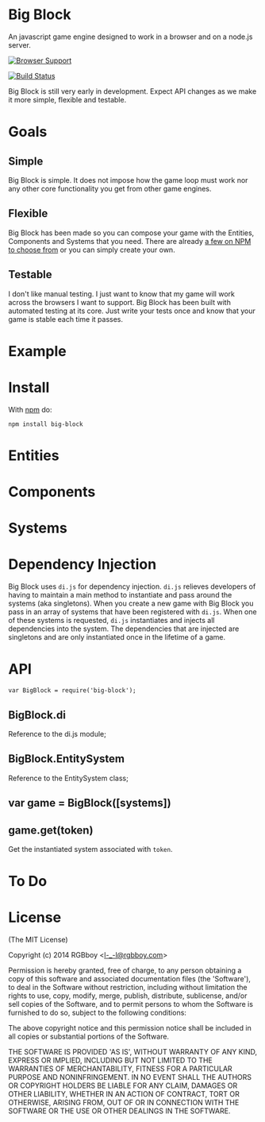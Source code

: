 # Big Block

An javascript game engine designed to work in a browser and on a node.js 
server.

[![Browser Support](https://ci.testling.com/rgbboy/big-block.png)
](https://ci.testling.com/RGBboy/big-block)

[![Build Status](https://secure.travis-ci.org/RGBboy/big-block.png)](http://travis-ci.org/RGBboy/big-block)

Big Block is still very early in development. Expect API changes as we make it 
more simple, flexible and testable.

# Goals

## Simple

Big Block is simple. It does not impose how the game loop must work nor any 
other core functionality you get from other game engines.

## Flexible

Big Block has been made so you can compose your game with the Entities, Components and 
Systems that you need. There are already [a few on NPM to choose from](https://www.npmjs.org/search?q=%22big+block%22) 
or you can simply create your own.

## Testable

I don't like manual testing. I just want to know that my game will work across 
the browsers I want to support. Big Block has been built with automated 
testing at its core. Just write your tests once and know that your game is 
stable each time it passes.

# Example



# Install

With [npm](http://npmjs.org) do:

```
npm install big-block
```

# Entities



# Components



# Systems



# Dependency Injection

Big Block uses `di.js` for dependency injection. `di.js` relieves developers 
of having to maintain a main method to instantiate and pass around the systems 
(aka singletons). When you create a new game with Big Block you pass in an 
array of systems that have been registered with `di.js`. When one of these 
systems is requested, `di.js` instantiates and injects all dependencies into 
the system. The dependencies that are injected are singletons and are only 
instantiated once in the lifetime of a game.

# API

`var BigBlock = require('big-block');`

## BigBlock.di

Reference to the di.js module;

## BigBlock.EntitySystem

Reference to the EntitySystem class;

## var game = BigBlock([systems])

## game.get(token)

Get the instantiated system associated with `token`.

# To Do

# License 

(The MIT License)

Copyright (c) 2014 RGBboy &lt;l-_-l@rgbboy.com&gt;

Permission is hereby granted, free of charge, to any person obtaining
a copy of this software and associated documentation files (the
'Software'), to deal in the Software without restriction, including
without limitation the rights to use, copy, modify, merge, publish,
distribute, sublicense, and/or sell copies of the Software, and to
permit persons to whom the Software is furnished to do so, subject to
the following conditions:

The above copyright notice and this permission notice shall be
included in all copies or substantial portions of the Software.

THE SOFTWARE IS PROVIDED 'AS IS', WITHOUT WARRANTY OF ANY KIND,
EXPRESS OR IMPLIED, INCLUDING BUT NOT LIMITED TO THE WARRANTIES OF
MERCHANTABILITY, FITNESS FOR A PARTICULAR PURPOSE AND NONINFRINGEMENT.
IN NO EVENT SHALL THE AUTHORS OR COPYRIGHT HOLDERS BE LIABLE FOR ANY
CLAIM, DAMAGES OR OTHER LIABILITY, WHETHER IN AN ACTION OF CONTRACT,
TORT OR OTHERWISE, ARISING FROM, OUT OF OR IN CONNECTION WITH THE
SOFTWARE OR THE USE OR OTHER DEALINGS IN THE SOFTWARE.